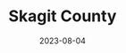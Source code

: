 ---
title: "Skagit County"
cc-type: county
borders:
  - Chelan County
  - Island County
  - Okanogan County
  - San Juan County
  - Snohomish County
  - Whatcom County
date: 2023-08-04
hashtag: skagit-county
state: Washington
tags:
  - county
  - Washington
---